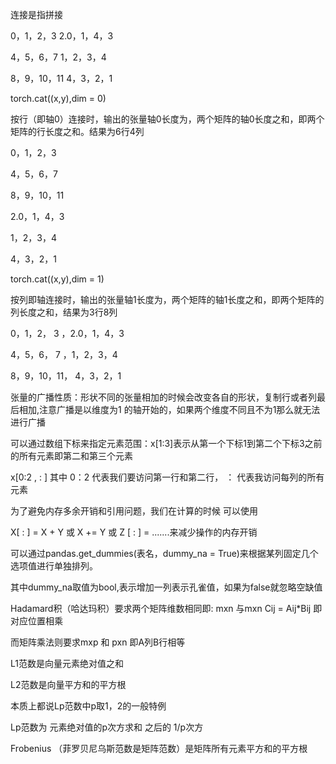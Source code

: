 连接是指拼接

0，1，2，3           2.0，1，4，3

4，5，6，7           1，2，3，4

8，9，10，11      4，3，2，1

torch.cat((x,y),dim = 0)  

按行（即轴0）连接时，输出的张量轴0长度为，两个矩阵的轴0长度之和，即两个矩阵的行长度之和。结果为6行4列

0，1，2，3 

4，5，6，7 

8，9，10，11

2.0，1，4，3 

1，2，3，4

4，3，2，1

torch.cat((x,y),dim = 1)

按列即轴连接时，输出的张量轴1长度为，两个矩阵的轴1长度之和，即两个矩阵的列长度之和，结果为3行8列

0，1，2，  3 ，2.0，1，4，3

4，5，6，  7 ，1，2，3，4

8，9，10，11， 4，3，2，1

张量的广播性质：形状不同的张量相加的时候会改变各自的形状，复制行或者列最后相加,注意广播是以维度为1 的轴开始的，如果两个维度不同且不为1那么就无法进行广播

可以通过数组下标来指定元素范围：x[1:3]表示从第一个下标1到第二个下标3之前的所有元素即第二和第三个元素

x[0:2 ,  :  ]   其中 0：2 代表我们要访问第一行和第二行， ： 代表我访问每列的所有元素

为了避免内存多余开销和引用问题，我们在计算的时候 可以使用  

X[  : ] = X + Y     或   X += Y    或 Z [ : ] = .......来减少操作的内存开销

可以通过pandas.get_dummies(表名，dummy_na = True)来根据某列固定几个选项值进行单独排列。

其中dummy_na取值为bool,表示增加一列表示孔雀值，如果为false就忽略空缺值

Hadamard积（哈达玛积）要求两个矩阵维数相同即: mxn 与mxn   Cij   =  Aij*Bij  即对应位置相乘

而矩阵乘法则要求mxp 和 pxn 即A列B行相等

L1范数是向量元素绝对值之和

L2范数是向量平方和的平方根

本质上都说Lp范数中p取1，2的一般特例

Lp范数为   元素绝对值的p次方求和 之后的  1/p次方

Frobenius （菲罗贝尼乌斯范数是矩阵范数）是矩阵所有元素平方和的平方根
